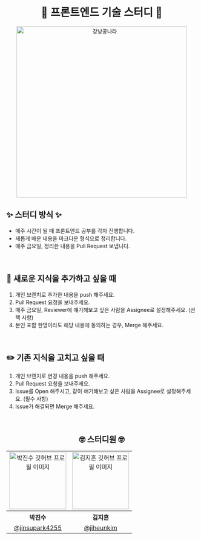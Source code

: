 <div align="center">

# 🫛 프론트엔드 기술 스터디 🫛

<img alt="강낭콩나라" src="https://github.com/user-attachments/assets/140c8c77-f2f9-49eb-8885-b3dce61d724f" width="450" />

<br />

<div align="left">
  
## ✨ 스터디 방식 ✨
- 매주 시간이 될 때 프론트엔드 공부를 각자 진행합니다.
- 새롭게 배운 내용을 마크다운 형식으로 정리합니다.
- 매주 금요일, 정리한 내용을 Pull Request 보냅니다.

</div>

<br />

<div align="left">

## 🌱 새로운 지식을 추가하고 싶을 때
1. 개인 브랜치로 추가한 내용을 push 해주세요.
2. Pull Request 요청을 보내주세요.
3. 매주 금요일, Reviewer에 얘기해보고 싶은 사람을 Assignee로 설정해주세요. (선택 사항)
4. 본인 포함 한명이라도 해당 내용에 동의하는 경우, Merge 해주세요.

</div>
 
<br />

<div align="left">
  
## ✏️ 기존 지식을 고치고 싶을 때
1. 개인 브랜치로 변경 내용을 push 해주세요.
2. Pull Request 요청을 보내주세요.
3. Issue를 Open 해주시고, 같이 얘기해보고 싶은 사람을 Assignee로 설정해주세요. (필수 사항)
4. Issue가 해결되면 Merge 해주세요.

</div>

<br/>

## 🤓 스터디원 🤓

<table>
<tbody>
<tr>
<td align="center"> <img width="150"  alt="박진수 깃허브 프로필 이미지" src="https://github.com/user-attachments/assets/4b00dba2-eb5b-4d0b-bca0-867dd8a258f8"></td>
<td align="center"> <img width="150" alt="김지흔 깃허브 프로필 이미지" src="https://github.com/user-attachments/assets/fef02a18-1e6d-48d3-b43d-fa21f424e59e"></td>
</tr>
<tr>
<th align="center">박진수</th>
<th align="center">김지흔</th>
</tr>
<tr>
<td align="center" width="150"><a href="https://github.com/jinsupark4255">@jinsupark4255</a></td>
<td align="center" width="150"><a href="https://github.com/jiheunkim">@jiheunkim</a></td>
</tr>
</tbody>
</table>

</div>
